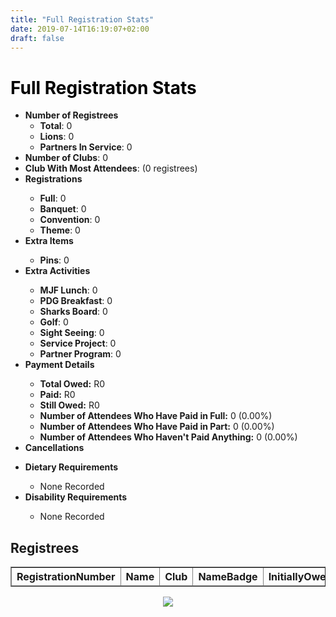 ```yaml
---
title: "Full Registration Stats"
date: 2019-07-14T16:19:07+02:00
draft: false
---
```


<html>
<head>
<script type="text/javascript" src="https://ajax.googleapis.com/ajax/libs/jquery/3.4.1/jquery.min.js"></script>
<script type="text/javascript" src="https://cdnjs.com/libraries/jquery.tablesorter"></script>
<script type="text/javascript">
    $(function() {
        $(".registreeTable").tablesorter();
    });
</script>
</head>
<body>
<h1 style="color: #000000;">Full Registration Stats</h1>
<ul><li><strong>Number of Registrees</strong><ul>
<li><strong>Total</strong>: 0</li>
<li><strong>Lions</strong>: 0</li>
<li><strong>Partners In Service</strong>: 0</li>
</ul>
<li><strong>Number of Clubs</strong>: 0</li>
<li><strong>Club With Most Attendees</strong>:  (0 registrees)</li>
<li><strong>Registrations</strong></li><ul><li><strong>Full</strong>: 0
<li><strong>Banquet</strong>: 0
<li><strong>Convention</strong>: 0
<li><strong>Theme</strong>: 0
</ul><li><strong>Extra Items</strong></li><ul>
<li><strong>Pins</strong>: 0
</ul><li><strong>Extra Activities</strong></li><ul>
<li><strong>MJF Lunch</strong>: 0
<li><strong>PDG Breakfast</strong>: 0
<li><strong>Sharks Board</strong>: 0
<li><strong>Golf</strong>: 0
<li><strong>Sight Seeing</strong>: 0
<li><strong>Service Project</strong>: 0
<li><strong>Partner Program</strong>: 0
</ul>
<li><strong>Payment Details</strong></li><ul>
<li><strong>Total Owed:</strong> R0</li>
<li><strong>Paid:</strong> R0</li>
<li><strong>Still Owed:</strong> R0</li>
<li><strong>Number of Attendees Who Have Paid in Full:</strong> 0 (0.00%)</li>
<li><strong>Number of Attendees Who Have Paid in Part:</strong> 0 (0.00%)</li>
<li><strong>Number of Attendees Who Haven't Paid Anything:</strong> 0 (0.00%)</li>
</ul>
<li><strong>Cancellations</strong></li><ul>
</ul>
<li><strong>Dietary Requirements</strong></li><ul>
<li>None Recorded</li>
</ul>
<li><strong>Disability Requirements</strong></li><ul>
<li>None Recorded</li>
</ul>
</ul>
<h2>Registrees</h2>
<table id="registreeTable" class="tablesorter" border="1" padding=1>
<thead>
<tr>
<th>
RegistrationNumber
</th>
<th>
Name
</th>
<th>
Club
</th>
<th>
NameBadge
</th>
<th>
InitiallyOwed
</th>
<th>
Paid
</th>
<th>
StillOwed
</th>
</tr>
</thead>
<tbody>

</tbody>
</table>
<div style="text-align:center"><img src="/img/registrations_over_time.png"></div>
</body>
</html>
